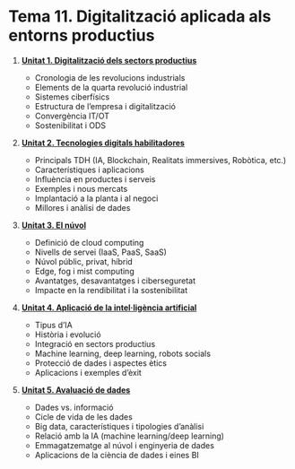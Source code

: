 # Tema 11. Digitalització aplicada als entorns productius

1. **[Unitat 1. Digitalització dels sectors productius](./11-dig-tema01.md)**  
    - Cronologia de les revolucions industrials  
    - Elements de la quarta revolució industrial  
    - Sistemes ciberfísics  
    - Estructura de l’empresa i digitalització  
    - Convergència IT/OT  
    - Sostenibilitat i ODS  

2. **[Unitat 2. Tecnologies digitals habilitadores](./11-dig-tema02.md)**  
    - Principals TDH (IA, Blockchain, Realitats immersives, Robòtica, etc.)  
    - Característiques i aplicacions  
    - Influència en productes i serveis  
    - Exemples i nous mercats  
    - Implantació a la planta i al negoci  
    - Millores i anàlisi de dades  

3. **[Unitat 3. El núvol](./11-dig-tema03.md)**  
    - Definició de cloud computing  
    - Nivells de servei (IaaS, PaaS, SaaS)  
    - Núvol públic, privat, híbrid  
    - Edge, fog i mist computing  
    - Avantatges, desavantatges i ciberseguretat  
    - Impacte en la rendibilitat i la sostenibilitat  

4. **[Unitat 4. Aplicació de la intel·ligència artificial](./11-dig-tema04.md)**  
    - Tipus d’IA  
    - Història i evolució  
    - Integració en sectors productius  
    - Machine learning, deep learning, robots socials  
    - Protecció de dades i aspectes ètics  
    - Aplicacions i exemples d’èxit  

5. **[Unitat 5. Avaluació de dades](./11-dig-tema05.md)**  
    - Dades vs. informació  
    - Cicle de vida de les dades  
    - Big data, característiques i tipologies d’anàlisi  
    - Relació amb la IA (machine learning/deep learning)  
    - Emmagatzematge al núvol i enginyeria de dades  
    - Aplicacions de la ciència de dades i eines BI 